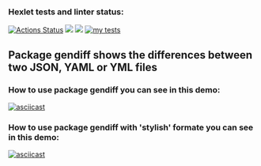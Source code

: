 ### Hexlet tests and linter status:
[![Actions Status](https://github.com/fomineandrei/python-project-50/actions/workflows/hexlet-check.yml/badge.svg)](https://github.com/fomineandrei/python-project-50/actions)
<a href="https://codeclimate.com/github/fomineandrei/python-project-50/maintainability"><img src="https://api.codeclimate.com/v1/badges/6d57cce2b4e7cb81a67e/maintainability" /></a>
<a href="https://codeclimate.com/github/fomineandrei/python-project-50/test_coverage"><img src="https://api.codeclimate.com/v1/badges/6d57cce2b4e7cb81a67e/test_coverage" /></a>
[![my tests](https://github.com/fomineandrei/python-project-50/actions/workflows/my-tests.yml/badge.svg)](https://github.com/fomineandrei/python-project-50/actions/workflows/my-tests.yml)
## Package gendiff shows the differences between two JSON, YAML or YML  files
### How to use package gendiff you can see in this demo: 
[![asciicast](https://asciinema.org/a/t8EY55tP5dXJL3XenNDsoK9bE.svg)](https://asciinema.org/a/t8EY55tP5dXJL3XenNDsoK9bE)
### How to use package gendiff with 'stylish' formate you can see in this demo: 
[![asciicast](https://asciinema.org/a/k6rZIzIQogFkdWNuwzyj6Itmd.svg)](https://asciinema.org/a/k6rZIzIQogFkdWNuwzyj6Itmd)

